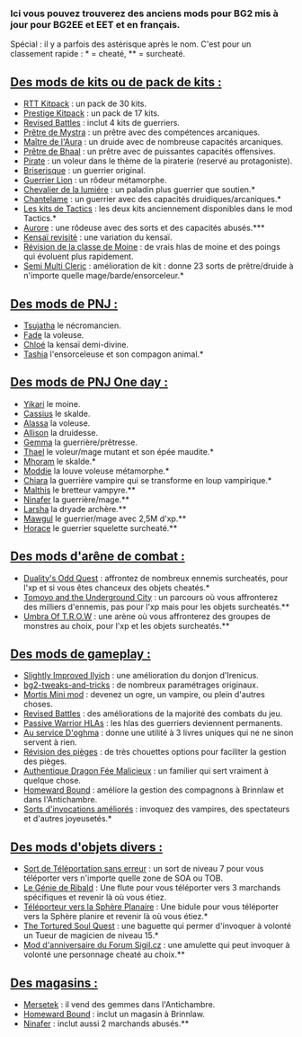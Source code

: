 ### Ici vous pouvez trouverez des anciens mods pour BG2 mis à jour pour BG2EE et EET et en français.
Spécial : il y a parfois des astérisque après le nom. C'est pour un classement rapide : * = cheaté, ** = surcheaté.

## <ins>Des mods de kits ou de pack de kits :</ins>
- <a href=https://github.com/Plutonium-X/KIT_RTT>RTT Kitpack</a> : un pack de 30 kits.
- <a href=https://github.com/Plutonium-X/KIT_Prestige>Prestige Kitpack</a> : un pack de 17 kits.
- <a href=https://github.com/Plutonium-X/FIGHT_Battles>Revised Battles</a> : inclut 4 kits de guerriers.
- <a href=https://github.com/Plutonium-X/KIT_Mystra>Prêtre de Mystra</a> : un prêtre avec des compétences arcaniques.
- <a href=https://github.com/Plutonium-X/KIT_Auramaster>Maître de l'Aura</a> : un druide avec de nombreuse capacités arcaniques.
- <a href=https://github.com/Plutonium-X/KIT_Bhaal>Prêtre de Bhaal</a> : un prêtre avec de puissantes capacités offensives.
- <a href=https://github.com/Plutonium-X/KIT_Pirate>Pirate</a> : un voleur dans le thème de la piraterie (reservé au protagoniste).
- <a href=https://github.com/Plutonium-X/KIT_Riskbreaker>Briserisque</a> : un guerrier original.
- <a href=https://github.com/Plutonium-X/KIT_Lion>Guerrier Lion</a> : un rôdeur métamorphe.
- <a href=https://github.com/Plutonium-X/KIT_Lumiere>Chevalier de la lumiére</a> : un paladin plus guerrier que soutien.*
- <a href=https://github.com/Plutonium-X/KIT_Chantelame>Chantelame</a> : un guerrier avec des capacités druidiques/arcaniques.*
- <a href=https://github.com/Plutonium-X/KIT_Tactics_kits>Les kits de Tactics</a> : les deux kits anciennement disponibles dans le mod Tactics.*
- <a href=https://github.com/Plutonium-X/KIT_Aurore>Aurore</a> : une rôdeuse avec des sorts et des capacités abusés.***
- <a href=https://github.com/Plutonium-X/KIT_Kensai_Rev>Kensaï revisité</a> : une variation du kensaï.
- <a href=https://github.com/Plutonium-X/KIT_Moine_Rev>Révision de la classe de Moine</a> : de vrais hlas de moine et des poings qui évoluent plus rapidement.
- <a href=https://github.com/Plutonium-X/KIT_Semi_Multi>Semi Multi Cleric</a> : amélioration de kit : donne 23 sorts de prêtre/druide à n'importe quelle mage/barde/ensorceleur.*

## <ins>Des mods de PNJ :	</ins>
- <a href=https://github.com/Plutonium-X/NPC_Tsujatha>Tsujatha</a> le nécromancien.
- <a href=https://github.com/Plutonium-X/NPC_Fade>Fade</a> la voleuse.
- <a href=https://github.com/Plutonium-X/NPC_Chloe>Chloé</a> la kensaï demi-divine.
- <a href=https://github.com/Plutonium-X/NPC_Tashia>Tashia</a> l'ensorceleuse et son compagon animal.*

## <ins>Des mods de PNJ One day : </ins> 
- <a href=https://github.com/Plutonium-X/1D_NPC_Yikari>Yikari</a> le moine.
- <a href=https://github.com/Plutonium-X/1D_NPC_Cassius>Cassius</a> le skalde.
- <a href=https://github.com/Plutonium-X/1D_NPC_Alassa>Alassa</a> la voleuse.
- <a href=https://github.com/Plutonium-X/1D_NPC_Allison>Allison</a> la druidesse.
- <a href=https://github.com/Plutonium-X/1D_NPC_Gemma>Gemma</a> la guerrière/prêtresse.
- <a href=https://github.com/Plutonium-X/1D_NPC_Thael>Thael</a> le voleur/mage mutant et son épée maudite.*
- <a href=https://github.com/Plutonium-X/1D_NPC_Mhoram>Mhoram</a> le skalde.*
- <a href=https://github.com/Plutonium-X/1D_NPC_Moddie>Moddie</a> la louve voleuse métamorphe.*
- <a href=https://github.com/Plutonium-X/1D_NPC_Chiara>Chiara</a> la guerrière vampire qui se transforme en loup vampirique.*
- <a href=https://github.com/Plutonium-X/1D_NPC_Malthis>Malthis</a> le bretteur vampyre.**
- <a href=https://github.com/Plutonium-X/1D_NPC_Ninafer>Ninafer</a> la guerrière/mage.**
- <a href=https://github.com/Plutonium-X/1D_NPC_Larsha>Larsha</a> la dryade archère.**
- <a href=https://github.com/Plutonium-X/1D_NPC_Mawgul>Mawgul</a> le guerrier/mage avec 2,5M d'xp.**
- <a href=https://github.com/Plutonium-X/1D_NPC_Horace>Horace</a> le guerrier squelette surcheaté.**

## <ins>Des mods d'arêne de combat :</ins>
- <a href=https://github.com/Plutonium-X/FORK_Duality_Odd_Quest/tree/master>Duality's Odd Quest</a> : affrontez de nombreux ennemis surcheatés, pour l'xp et si vous êtes chanceux des objets cheatés.*
- <a href=https://github.com/Plutonium-X/FIGHT_Tomoyo>Tomoyo and the Underground City</a> : un parcours où vous affronterez des milliers d'ennemis, pas pour l'xp mais pour les objets surcheatés.**
- <a href=https://github.com/Plutonium-X/FIGHT_Umbra_Of_T.R.O.W>Umbra Of T.R.O.W</a> : une arène où vous affronterez des groupes de monstres au choix, pour l'xp et les objets surcheatés.**

## <ins>Des mods de gameplay :	</ins>
- <a href=https://github.com/Plutonium-X/FIGHT_Light_Ilyich>Slightly Improved Ilyich</a> : une amélioration du donjon d'Irenicus.
- <a href=https://github.com/Plutonium-X/FORK_bg2-tweaks-and-tricks>bg2-tweaks-and-tricks</a> : de nombreux paramétrages originaux.
- <a href=https://github.com/Plutonium-X/MISC_Mortis>Mortis Mini mod</a> : devenez un ogre, un vampire, ou plein d'autres choses.
- <a href=https://github.com/Plutonium-X/FIGHT_Battles>Revised Battles</a> : des améliorations de la majorité des combats du jeu.
- <a href=https://github.com/Plutonium-X/FORK__Passive-Warrior-HLAs>Passive Warrior HLAs</a> : les hlas des guerriers deviennent permanents.
- <a href=https://github.com/Plutonium-X/Quete_Oghma>Au service D'oghma</a> : donne une utilité à 3 livres uniques qui ne ne sinon servent à rien.
- <a href=https://github.com/Plutonium-X/MISC_Traps>Révision des pièges</a> : de très chouettes options pour faciliter la gestion des pièges.
- <a href=https://github.com/Plutonium-X/MISC_Fairy>Authentique Dragon Fée Malicieux</a> : un familier qui sert vraiment à quelque chose.
- <a href=https://github.com/Plutonium-X/MISC_Homeward>Homeward Bound</a> : améliore la gestion des compagnons à Brinnlaw et dans l'Antichambre.
- <a href=https://github.com/Plutonium-X/SORTS_Summons>Sorts d'invocations améliorés</a> : invoquez des vampires, des spectateurs et d'autres joyeusetés.*

## <ins>Des mods d'objets divers : </ins>
- <a href=https://github.com/Plutonium-X/SORT_Teleport>Sort de Téléportation sans erreur</a> : un sort de niveau 7 pour vous téléporter vers n'importe quelle zone de SOA ou TOB.
- <a href=https://github.com/Plutonium-X/MISC_Genie>Le Génie de Ribald</a> : Une flute pour vous téléporter vers 3 marchands spécifiques et revenir là où vous étiez.
- <a href=https://github.com/Plutonium-X/MISC_Planar-teleport>Téléporteur vers la Sphère Planaire</a> : Une bidule pour vous téléporter vers la Sphère planire et revenir là où vous étiez.*
- <a href=https://github.com/Plutonium-X/1D_NPC_Tortured>The Tortured Soul Quest</a> : une baguette qui permer d'invoquer à volonté un Tueur de magicien de niveau 15.*
- <a href=https://github.com/Plutonium-X/MISC_Sigil>Mod d'anniversaire du Forum Sigil.cz</a> : une amulette qui peut invoquer à volonté une personnage cheaté au choix.**

## <ins>Des magasins :	</ins>
- <a href=https://github.com/Plutonium-X/SHOP_Mersetek>Mersetek</a> : il vend des gemmes dans l'Antichambre.
- <a href=https://github.com/Plutonium-X/MISC_Homeward>Homeward Bound</a> : inclut un magasin à Brinnlaw.
- <a href=https://github.com/Plutonium-X/1D_NPC_Ninafer>Ninafer</a> : inclut aussi 2 marchands abusés.**


